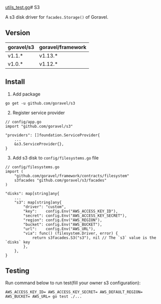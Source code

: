 [utils_test.go](..%2Foss%2Futils_test.go)# S3

A s3 disk driver for `facades.Storage()` of Goravel.

## Version

| goravel/s3  | goravel/framework    |
| ----------  | --------------       |
| v1.1.*      | v1.13.*              |
| v1.0.*      | v1.12.*              |

## Install

1. Add package

```
go get -u github.com/goravel/s3
```

2. Register service provider

```
// config/app.go
import "github.com/goravel/s3"

"providers": []foundation.ServiceProvider{
    ...
    &s3.ServiceProvider{},
}
```

3. Add s3 disk to `config/filesystems.go` file

```
// config/filesystems.go
import (
    "github.com/goravel/framework/contracts/filesystem"
    s3facades "github.com/goravel/s3/facades"
)

"disks": map[string]any{
    ...
    "s3": map[string]any{
        "driver": "custom",
        "key":    config.Env("AWS_ACCESS_KEY_ID"),
        "secret": config.Env("AWS_ACCESS_KEY_SECRET"),
        "region": config.Env("AWS_REGION"),
        "bucket": config.Env("AWS_BUCKET"),
        "url":    config.Env("AWS_URL"),
        "via": func() (filesystem.Driver, error) {
            return s3facades.S3("s3"), nil // The `s3` value is the `disks` key
        },
    },
}
```

## Testing

Run command below to run test(fill your owner s3 configuration):

```
AWS_ACCESS_KEY_ID= AWS_ACCESS_KEY_SECRET= AWS_DEFAULT_REGION= AWS_BUCKET= AWS_URL= go test ./...
```
